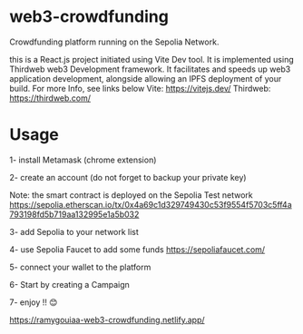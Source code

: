 # web3-crowdfunding
Crowdfunding platform running on the Sepolia Network. 

this is a React.js project initiated using Vite Dev tool. It is implemented using Thirdweb web3 Development framework. It facilitates and speeds up web3 application development, alongside allowing an IPFS deployment of your build. For more Info, see links below
Vite: https://vitejs.dev/
Thirdweb: https://thirdweb.com/

# Usage

1- install Metamask (chrome extension) 

2- create an account (do not forget to backup your private key)

Note: the smart contract is deployed on the Sepolia Test network 
https://sepolia.etherscan.io/tx/0x4a69c1d329749430c53f9554f5703c5ff4a793198fd5b719aa132995e1a5b032

3- add Sepolia to your network list 

4- use Sepolia Faucet to add some funds 
https://sepoliafaucet.com/

5- connect your wallet to the platform

6- Start by creating a Campaign 

7- enjoy !! 😊 


https://ramygouiaa-web3-crowdfunding.netlify.app/
